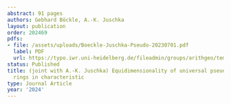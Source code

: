 ```yaml
---
abstract: 91 pages
authors: Gebhard Böckle, A.-K. Juschka
layout: publication
order: 202469
pdfs:
- file: /assets/uploads/Boeckle-Juschka-Pseudo-20230701.pdf
  label: PDF
  url: https://typo.iwr.uni-heidelberg.de/fileadmin/groups/arithgeo/templates/data/Gebhard_Boeckle/Boeckle-Juschka-Pseudo-20230701.pdf
status: Published
title: (joint with A.-K. Juschka) Equidimensionality of universal pseudodeformation
  rings in characteristic
type: Journal Article
year: '2024'
---
```

